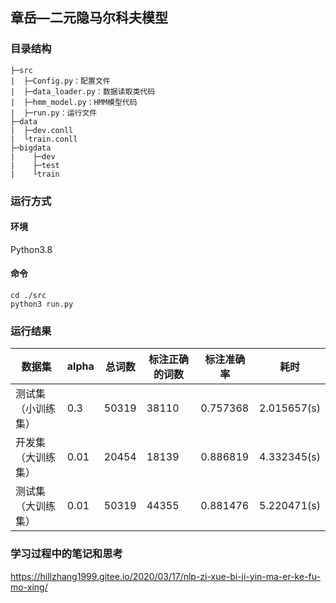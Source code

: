##  章岳—二元隐马尔科夫模型

### 目录结构
```
├─src
|  ├─Config.py：配置文件
|  ├─data_loader.py：数据读取类代码
|  ├─hmm_model.py：HMM模型代码
|  ├─run.py：运行文件
├─data
|  ├─dev.conll
|  └train.conll
├─bigdata
|    ├─dev
|    ├─test
|    └train
```

### 运行方式

#### 环境

Python3.8

#### 命令

```shell
cd ./src
python3 run.py
```

### 运行结果

| 数据集             | alpha | 总词数 | 标注正确的词数 | 标注准确率 | 耗时        |
| ------------------ | ----- | ------ | -------------- | ---------- | ----------- |
| 测试集（小训练集） | 0.3   | 50319  | 38110          | 0.757368   | 2.015657(s) |
| 开发集（大训练集） | 0.01  | 20454  | 18139          | 0.886819   | 4.332345(s) |
| 测试集（大训练集） | 0.01  | 50319  | 44355          | 0.881476   | 5.220471(s) |

### 学习过程中的笔记和思考

https://hillzhang1999.gitee.io/2020/03/17/nlp-zi-xue-bi-ji-yin-ma-er-ke-fu-mo-xing/